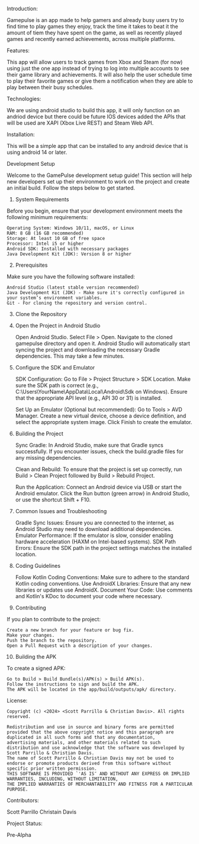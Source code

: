 Introduction:

Gamepulse is an app made to help gamers and already busy users try to find time to play games they enjoy, track the time it takes to beat it
the amount of tiem they have spent on the game, as well as recently played games and recently earned achievements, across multiple
platforms.

Features:

This app will allow users to track games from Xbox and Steam (for now) using just the one app instead of trying to log into multiple accounts
to see their game library and achievements. It will also help the user schedule time to play their favorite games or give them
a notification when they are able to play between their busy schedules. 

Technologies:

We are using android studio to build this app, it will only function on an andriod device but there could be future IOS devices added
the APIs that will be used are XAPI (Xbox Live REST) and Steam Web API.

Installation:

This will be a simple app that can be installed to any android device that is using android 14 or later.

Development Setup

Welcome to the GamePulse development setup guide! This section will help new developers set up their environment to work on the project and create an initial build. Follow the steps below to get started.
1. System Requirements

Before you begin, ensure that your development environment meets the following minimum requirements:

    Operating System: Windows 10/11, macOS, or Linux
    RAM: 8 GB (16 GB recommended)
    Storage: At least 10 GB of free space
    Processor: Intel i5 or higher
    Android SDK: Installed with necessary packages
    Java Development Kit (JDK): Version 8 or higher

2. Prerequisites

Make sure you have the following software installed:

    Android Studio (latest stable version recommended)
    Java Development Kit (JDK) - Make sure it's correctly configured in your system’s environment variables.
    Git - For cloning the repository and version control.

3. Clone the Repository

4. Open the Project in Android Studio

    Open Android Studio.
    Select File > Open.
    Navigate to the cloned gamepulse directory and open it.
    Android Studio will automatically start syncing the project and downloading the necessary Gradle dependencies. This may take a few minutes.

5. Configure the SDK and Emulator

    SDK Configuration:
        Go to File > Project Structure > SDK Location.
        Make sure the SDK path is correct (e.g., C:\Users\YourName\AppData\Local\Android\Sdk on Windows).
        Ensure that the appropriate API level (e.g., API 30 or 31) is installed.

    Set Up an Emulator (Optional but recommended):
        Go to Tools > AVD Manager.
        Create a new virtual device, choose a device definition, and select the appropriate system image.
        Click Finish to create the emulator.

6. Building the Project

    Sync Gradle:
        In Android Studio, make sure that Gradle syncs successfully. If you encounter issues, check the build.gradle files for any missing dependencies.

    Clean and Rebuild:
        To ensure that the project is set up correctly, run Build > Clean Project followed by Build > Rebuild Project.

    Run the Application:
        Connect an Android device via USB or start the Android emulator.
        Click the Run button (green arrow) in Android Studio, or use the shortcut Shift + F10.

7. Common Issues and Troubleshooting

    Gradle Sync Issues: Ensure you are connected to the internet, as Android Studio may need to download additional dependencies.
    Emulator Performance: If the emulator is slow, consider enabling hardware acceleration (HAXM on Intel-based systems).
    SDK Path Errors: Ensure the SDK path in the project settings matches the installed location.

8. Coding Guidelines

    Follow Kotlin Coding Conventions: Make sure to adhere to the standard Kotlin coding conventions.
    Use AndroidX Libraries: Ensure that any new libraries or updates use AndroidX.
    Document Your Code: Use comments and Kotlin's KDoc to document your code where necessary.

9. Contributing

If you plan to contribute to the project:

    Create a new branch for your feature or bug fix.
    Make your changes.
    Push the branch to the repository.
    Open a Pull Request with a description of your changes.

10. Building the APK

To create a signed APK:

    Go to Build > Build Bundle(s)/APK(s) > Build APK(s).
    Follow the instructions to sign and build the APK.
    The APK will be located in the app/build/outputs/apk/ directory.
License: 

    Copyright (c) <2024> <Scott Parrillo & Christian Davis>. All rights reserved.

    Redistribution and use in source and binary forms are permitted provided that the above copyright notice and this paragraph are duplicated in all such forms and that any documentation, 
    advertising materials, and other materials related to such distribution and use acknowledge that the software was developed by Scott Parrillo & Christian Davis. 
    The name of Scott Parrillo & Christian Davis may not be used to endorse or promote products derived from this software without specific prior written permission. 
    THIS SOFTWARE IS PROVIDED `'AS IS″ AND WITHOUT ANY EXPRESS OR IMPLIED WARRANTIES, INCLUDING, WITHOUT LIMITATION, 
    THE IMPLIED WARRANTIES OF MERCHANTABILITY AND FITNESS FOR A PARTICULAR PURPOSE.


Contributors:

  Scott Parrillo
  Christain Davis

Project Status:
  
Pre-Alpha
